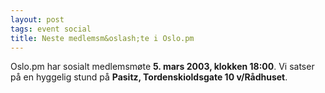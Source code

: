 ```yaml
---
layout: post
tags: event social
title: Neste medlemsm&oslash;te i Oslo.pm
---
```

<p>Oslo.pm har sosialt medlemsmøte <strong>5. mars 2003, klokken
18:00</strong>. Vi satser på en hyggelig stund på <strong>Pasitz,
Tordenskioldsgate 10 v/Rådhuset</strong>.</p>

